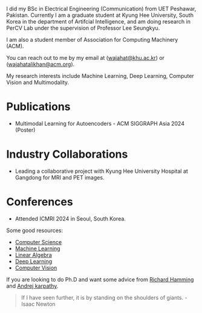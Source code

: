 I did my BSc in Electrical Engineering (Communication) from UET Peshawar, Pakistan. Currently I am a graduate student at Kyung Hee University, South Korea in the department of Artifcial Intelligence, and am doing research in PerCV Lab under the supervision of Professor Lee Seungkyu.

I am also a student member of Association for Computing Machinery (ACM).

You can reach out to me by my email at (wajahat@khu.ac.kr) or (wajahatalikhan@acm.org).

My research interests include Machine Learning, Deep Learning, Computer Vision and Multimodality.







# Publications
* Multimodal Learning for Autoencoders - ACM SIGGRAPH Asia 2024 (Poster)






# Industry Collaborations
* Leading a collaborative project with Kyung Hee University Hospital at Gangdong for MRI and PET images.



# Conferences
* Attended ICMRI 2024 in Seoul, South Korea.







Some good resources:
- [Computer Science](https://cs50.harvard.edu/x/2024/)
- [Machine Learning](https://www.coursera.org/specializations/machine-learning-introduction?utm_source=gg&utm_medium=sem&utm_campaign=b2c_apac_machine-learning-introduction_stanford-deeplearning.ai_ftcof_specializations_arte_mar-24_dr_geo-set-1-multi_sem_rsa_gads_lg-all&utm_content=b2c&campaignid=21120637622&adgroupid=158026601657&device=c&keyword=best%20machine%20learning%20coursera&matchtype=p&network=g&devicemodel=&adpostion=&creativeid=698160336215&hide_mobile_promo&gad_source=1&gclid=Cj0KCQjw-5y1BhC-ARIsAAM_oKm638e9ygT1FqLu9oQJUw9xJJFo6esdyKyx1iH-tHNJlgXmna2sSQgaAqQ6EALw_wcB)
- [Linear Algebra](https://ocw.mit.edu/courses/18-06-linear-algebra-spring-2010/video_galleries/video-lectures/)
- [Deep Learning](https://course.fast.ai/)
- [Computer Vision](https://www.youtube.com/watch?v=NfnWJUyUJYU&list=PLkt2uSq6rBVctENoVBg1TpCC7OQi31AlC)



If you are looking to do Ph.D and want some advice from [Richard Hamming](https://www.cs.virginia.edu/~robins/YouAndYourResearch.html) and [Andrej karpathy](https://karpathy.github.io/2016/09/07/phd/).









> If I have seen further, it is by standing on the shoulders of giants. -Isaac Newton

